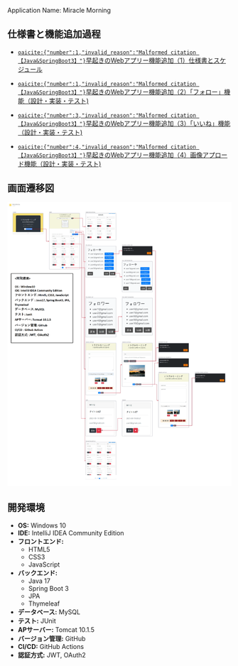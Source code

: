 Application Name: Miracle Morning

## 仕様書と機能追加過程
- [&#8203;`oaicite:{"number":1,"invalid_reason":"Malformed citation 【Java&SpringBoot3】"}`&#8203; 早起きのWebアプリー機能追加（1）仕様書とスケジュール](https://note.com/songyh/n/ne22f8f456c40)

- [&#8203;``oaicite:{"number":1,"invalid_reason":"Malformed citation 【Java&SpringBoot3】"}``&#8203; 早起きのWebアプリー機能追加（2）「フォロー」機能（設計・実装・テスト)](https://note.com/songyh/n/n217fe01d6776)

- [&#8203;``oaicite:{"number":3,"invalid_reason":"Malformed citation 【Java&SpringBoot3】"}``&#8203; 早起きのWebアプリー機能追加（3）「いいね」機能（設計・実装・テスト)](https://note.com/songyh/n/n217fe01d6776)
- [&#8203;``oaicite:{"number":4,"invalid_reason":"Malformed citation 【Java&SpringBoot3】"}``&#8203; 早起きのWebアプリー機能追加（4）画像アプロード機能（設計・実装・テスト)](https://note.com/songyh/n/n05f5662c3a96)



## 画面遷移図


![gamensenido](./gamensenido.png)



## 開発環境

- **OS:** Windows 10
- **IDE:** IntelliJ IDEA Community Edition
- **フロントエンド:**
  - HTML5
  - CSS3
  - JavaScript
- **バックエンド:**
  - Java 17
  - Spring Boot 3
  - JPA
  - Thymeleaf
- **データベース:** MySQL
- **テスト:** JUnit
- **APサーバー:** Tomcat 10.1.5
- **バージョン管理:** GitHub
- **CI/CD:** GitHub Actions
- **認証方式:** JWT, OAuth2



